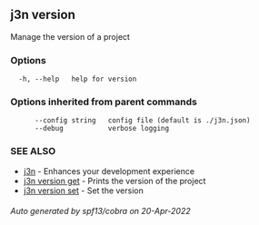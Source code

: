 ## j3n version

Manage the version of a project

### Options

```
  -h, --help   help for version
```

### Options inherited from parent commands

```
      --config string   config file (default is ./j3n.json)
      --debug           verbose logging
```

### SEE ALSO

* [j3n](j3n.md)     - Enhances your development experience
* [j3n version get](j3n_version_get.md)     - Prints the version of the project
* [j3n version set](j3n_version_set.md)     - Set the version

###### Auto generated by spf13/cobra on 20-Apr-2022
